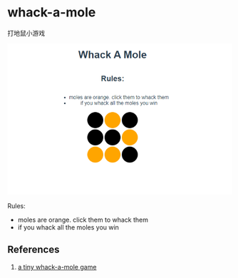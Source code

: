 # whack-a-mole

打地鼠小游戏

![打地鼠](Snipaste_2020-06-21_17-33-25.png)

Rules:

- moles are orange. click them to whack them
- if you whack all the moles you win

## References

1. [a tiny whack-a-mole game](https://jvns.ca/blog/2017/06/26/vue-js-fun/)

